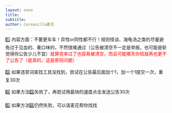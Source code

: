 ```yaml
---
layout: none
title: 
subtitle: 
author: Cereanilla麦花
---
```

<link rel="stylesheet" href="{{ '/assets/css/style.css' | relative_url }}">
<body style="background: transparent">
1️⃣ 内容方面：不要更车车！异性or同性都不行！规则怪谈、海龟汤之类的尽量避免过于见血的、重口味的，不然很难通过（公告被清空不一定是举报，也可能是斩觉得你公告少儿不宜）<span style="color:red;">就算侥幸过了也容易被清空，而且可能哪天你班就再也更不了公告了（是真的，这是原则问题）</span><br><br>
3️⃣ 如果违禁词查找工具没找到，尝试在公告最后面加个1，加一个1提交一次，重复30次<br><br>
4️⃣ 如果方法3️⃣失败了，再尝试用最快的速度点击发送公告30次<br><br>
5️⃣ 如果方法4️⃣仍然失败，可以请麦花帮你找找<br><br>
</body>